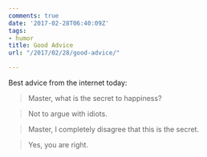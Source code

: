 ```yaml
---
comments: true
date: '2017-02-28T06:40:09Z'
tags:
- humor
title: Good Advice
url: "/2017/02/28/good-advice/"

---
```

Best advice from the internet today:

>Master, what is the secret to happiness?

>Not to argue with idiots.

>Master, I completely disagree that this is the secret.

>Yes, you are right.
